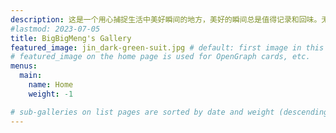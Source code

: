 ```yaml
---
description: 这是一个用心捕捉生活中美好瞬间的地方，美好的瞬间总是值得记录和回味。无论是绚丽的风景、动人的人文景观还是给人温馨的故乡，这里都有着独特的故事和情感，表达对生活的热爱和对美好事物的追求。
#lastmod: 2023-07-05
title: BigBigMeng's Gallery
featured_image: jin_dark-green-suit.jpg # default: first image in this directory
# featured_image on the home page is used for OpenGraph cards, etc.
menus:
  main:
    name: Home
    weight: -1

# sub-galleries on list pages are sorted by date and weight (descending)
---
```

